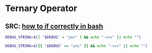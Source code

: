 # Ternary Operator

## SRC: [ how to if correctly in bash](http://stackoverflow.com/questions/669452/is-preferable-over-in-bash-scripts)
```sh
DEBUG_STRING=$([ "$DEBUG" = "yes" ] && echo "-vvv" || echo "")
```

```bash
DEBUG_STRING=$([[ "$DEBUG" == "yes" ]] && echo "-vvv" || echo "")
```